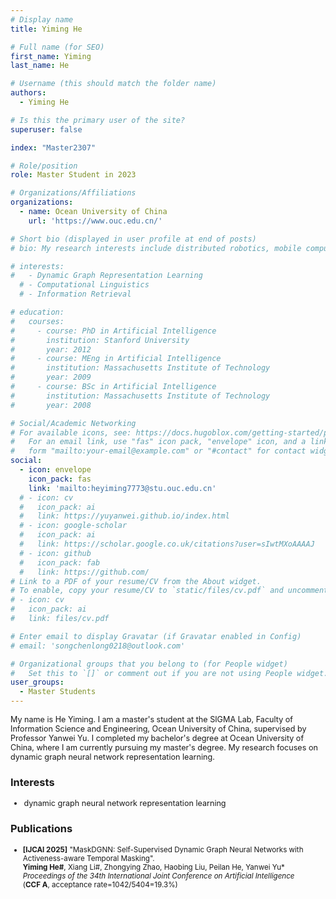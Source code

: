 ```yaml
---
# Display name
title: Yiming He

# Full name (for SEO)
first_name: Yiming
last_name: He

# Username (this should match the folder name)
authors:
  - Yiming He

# Is this the primary user of the site?
superuser: false

index: "Master2307"

# Role/position
role: Master Student in 2023

# Organizations/Affiliations
organizations:
  - name: Ocean University of China
    url: 'https://www.ouc.edu.cn/'

# Short bio (displayed in user profile at end of posts)
# bio: My research interests include distributed robotics, mobile computing and programmable matter.

# interests:
#   - Dynamic Graph Representation Learning
  # - Computational Linguistics
  # - Information Retrieval

# education:
#   courses:
#     - course: PhD in Artificial Intelligence
#       institution: Stanford University
#       year: 2012
#     - course: MEng in Artificial Intelligence
#       institution: Massachusetts Institute of Technology
#       year: 2009
#     - course: BSc in Artificial Intelligence
#       institution: Massachusetts Institute of Technology
#       year: 2008

# Social/Academic Networking
# For available icons, see: https://docs.hugoblox.com/getting-started/page-builder/#icons
#   For an email link, use "fas" icon pack, "envelope" icon, and a link in the
#   form "mailto:your-email@example.com" or "#contact" for contact widget.
social:
  - icon: envelope
    icon_pack: fas
    link: 'mailto:heyiming7773@stu.ouc.edu.cn'
  # - icon: cv
  #   icon_pack: ai
  #   link: https://yuyanwei.github.io/index.html
  # - icon: google-scholar
  #   icon_pack: ai
  #   link: https://scholar.google.co.uk/citations?user=sIwtMXoAAAAJ
  # - icon: github
  #   icon_pack: fab
  #   link: https://github.com/
# Link to a PDF of your resume/CV from the About widget.
# To enable, copy your resume/CV to `static/files/cv.pdf` and uncomment the lines below.
# - icon: cv
#   icon_pack: ai
#   link: files/cv.pdf

# Enter email to display Gravatar (if Gravatar enabled in Config)
# email: 'songchenlong0218@outlook.com'

# Organizational groups that you belong to (for People widget)
#   Set this to `[]` or comment out if you are not using People widget.
user_groups:
  - Master Students
---
```


<div style="font-size: 0.9em;"> <!-- 调小至原字体的90% -->

My name is He Yiming. I am a master's student at the SIGMA Lab, Faculty of Information Science and Engineering, Ocean University of China, supervised by Professor Yanwei Yu. I completed my bachelor's degree at Ocean University of China, where I am currently pursuing my master's degree. My research focuses on dynamic graph neural network representation learning.

</div>

### Interests
<div style="font-size: 0.9em;"> <!-- 调小至原字体的90% -->

- dynamic graph neural network representation learning

</div>

### Publications
<div style="font-size: 0.83em;"> <!-- 调小至原字体的90% -->

- **[IJCAI 2025]** "MaskDGNN: Self-Supervised Dynamic Graph Neural Networks with Activeness-aware Temporal Masking".   
  **Yiming He#**, Xiang Li#, Zhongying Zhao, Haobing Liu, Peilan He, Yanwei Yu*   
  *Proceedings of the 34th International Joint Conference on Artificial Intelligence*    
  (**CCF A**, acceptance rate=1042/5404=19.3%)  

</div>
